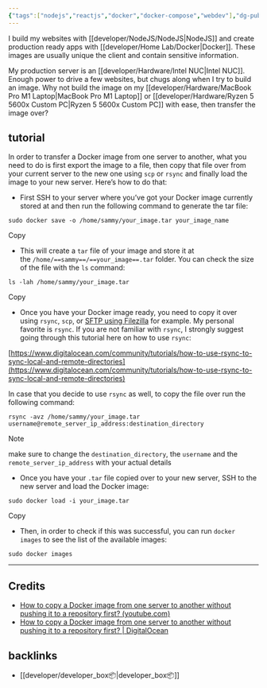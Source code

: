 ```yaml
---
{"tags":["nodejs","reactjs","docker","docker-compose","webdev"],"dg-publish":true,"permalink":"/developer/Docker🐳/Transfer Docker image to other server without remote repository/","dgPassFrontmatter":true}
---
```


I build my websites with [[developer/NodeJS/NodeJS\|NodeJS]] and create production ready apps with [[developer/Home Lab/Docker\|Docker]]. These images are usually unique the client and contain sensitive information. 

My production server is an [[developer/Hardware/Intel NUC\|Intel NUC]]. Enough power to drive a few websites, but chugs along when I try to build an image. Why not build the image on my [[developer/Hardware/MacBook Pro M1 Laptop\|MacBook Pro M1 Laptop]] or [[developer/Hardware/Ryzen 5 5600x Custom PC\|Ryzen 5 5600x Custom PC]] with ease, then transfer the image over?
## tutorial

In order to transfer a Docker image from one server to another, what you need to do is first export the image to a file, then copy that file over from your current server to the new one using `scp` or `rsync` and finally load the image to your new server. Here’s how to do that:

- First SSH to your server where you’ve got your Docker image currently stored at and then run the following command to generate the tar file:

```
sudo docker save -o /home/sammy/your_image.tar your_image_name
```

Copy

- This will create a `tar` file of your image and store it at the `/home/==sammy==/==your_image==.tar` folder. You can check the size of the file with the `ls` command:

```
ls -lah /home/sammy/your_image.tar
```

Copy

- Once you have your Docker image ready, you need to copy it over using `rsync`, `scp`, or [SFTP using Filezilla](https://www.digitalocean.com/docs/droplets/how-to/transfer-files/) for example. My personal favorite is `rsync`. If you are not familiar with `rsync`, I strongly suggest going through this tutorial here on how to use `rsync`:

[https://www.digitalocean.com/community/tutorials/how-to-use-rsync-to-sync-local-and-remote-directories](https://www.digitalocean.com/community/tutorials/how-to-use-rsync-to-sync-local-and-remote-directories)

In case that you decide to use `rsync` as well, to copy the file over run the following command:

```
rsync -avz /home/sammy/your_image.tar username@remote_server_ip_address:destination_directory
```

> [!note] 
> make sure to change the `destination_directory`, the `username` and the `remote_server_ip_address` with your actual details

- Once you have your `.tar` file copied over to your new server, SSH to the new server and load the Docker image:

```
sudo docker load -i your_image.tar 
```

Copy

- Then, in order to check if this was successful, you can run `docker images` to see the list of the available images:

```
sudo docker images
```


---
## Credits
- [How to copy a Docker image from one server to another without pushing it to a repository first? (youtube.com) ](https://www.youtube.com/watch?v=6jVGWHYs0B0)
- [How to copy a Docker image from one server to another without pushing it to a repository first? | DigitalOcean](https://www.digitalocean.com/community/questions/how-to-copy-a-docker-image-from-one-server-to-another-without-pushing-it-to-a-repository-first)
## backlinks
- [[developer/developer_box📦\|developer_box📦]]